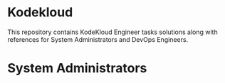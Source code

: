 # Kodekloud

This repository contains KodeKloud Engineer tasks solutions along with references for System Administrators and DevOps Engineers.

<h1> System Administrators </h1>
